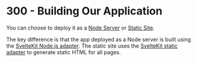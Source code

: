 # 300 - Building Our Application

You can choose to deploy it as a [Node Server](https://docs.render.com/deploy-sveltekit#deploy-as-a-node-server) or [Static Site](https://docs.render.com/deploy-sveltekit#deploy-as-a-static-site).

The key difference is that the app deployed as a Node server is built using the [SvelteKit Node.js adapter](https://github.com/sveltejs/kit/tree/master/packages/adapter-node). The static site uses the [SvelteKit static adapter](https://github.com/sveltejs/kit/tree/master/packages/adapter-static) to generate static HTML for all pages.
